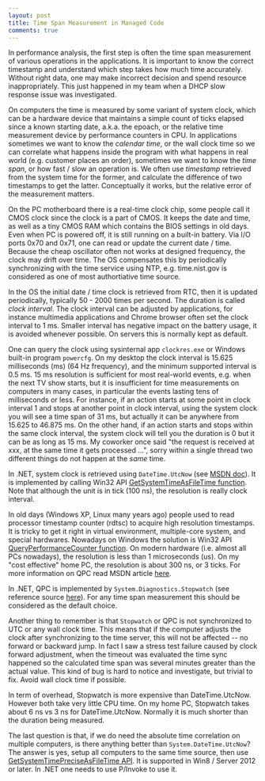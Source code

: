 ```yaml
---
layout: post
title: Time Span Measurement in Managed Code
comments: true
---
```


In performance analysis, the first step is often the time span measurement of various operations in the applications.
It is important to know the correct timestamp and understand which step takes how much time accurately.  Without right
data, one may make incorrect decision and spend resource inappropriately.  This just happened in my team when a DHCP
slow response issue was investigated.

On computers the time is measured by some variant of system clock, which can be a hardware device that maintains a
simple count of ticks elapsed since a known starting date, a.k.a. the epoach, or the relative time measurement device by
performance counters in CPU.  In applications sometimes we want to know the *calendar time*, or the wall clock time so
we can correlate what happens inside the program with what happens in real world (e.g. customer places an order),
sometimes we want to know the *time span*, or how fast / slow an operation is.  We often use *timestamp* retrieved from
the system time for the former, and calculate the difference of two timestamps to get the latter.  Conceptually it
works, but the relative error of the measurement matters.

On the PC motherboard there is a real-time clock chip, some people call it CMOS clock since the clock is a part of CMOS.
It keeps the date and time, as well as a tiny CMOS RAM which contains the BIOS settings in old days. Even when PC is
powered off, it is still running on a built-in battery.  Via I/O ports 0x70 and 0x71, one can read or update the current
date / time.  Because the cheap oscillator often not works at designed frequency, the clock may drift over time.  The OS
compensates this by periodically synchronizing with the time service using NTP, e.g. time.nist.gov is considered as one
of most authortiative time source.

In the OS the initial date / time clock is retrieved from RTC, then it is updated periodically, typically 50 - 2000
times per second.  The duration is called *clock interval*.  The clock interval can be adjusted by applications, for
instance multimedia applications and Chrome browser often set the clock interval to 1 ms.  Smaller interval has negative
impact on the battery usage, it is avoided whenever possible.  On servers this is normally kept as default.

One can query the clock using sysinternal app `clockres.exe` or Windows built-in program `powercfg`.  On my desktop the
clock interval is 15.625 milliseconds (ms) (64 Hz frequency), and the minimum supported interval is 0.5 ms.  15 ms
resolution is sufficient for most real-world events, e.g. when the next TV show starts, but it is insufficient for time
measurements on computers in many cases, in particular the events lasting tens of milliseconds or less.  For instance,
if an action starts at some point in clock interval 1 and stops at another point in clock interval, using the system
clock you will see a time span of 31 ms, but actually it can be anywhere from 15.625 to 46.875 ms.  On the other hand,
if an action starts and stops within the same clock interval, the system clock will tell you the duration is 0 but it
can be as long as 15 ms.  My coworker once said "the request is received at xxx, at the same time it gets processed
...", sorry within a single thread two different things do not happen at the *same* time.

In .NET, system clock is retrieved using `DateTime.UtcNow` (see [MSDN
doc](https://msdn.microsoft.com/en-us/library/system.datetime.utcnow%28v=vs.110%29.aspx?f=255&MSPPError=-2147217396)).
It is implemented by calling Win32 API [GetSystemTimeAsFileTime
function](https://msdn.microsoft.com/en-us/library/windows/desktop/ms724397(v=vs.85).aspx).  Note that although the unit
is in tick (100 ns), the resolution is really clock interval.

In old days (Windows XP, Linux many years ago) people used to read processor timestamp counter (rdtsc) to acquire high
resolution timestamps.  It is tricky to get it right in virtual environment, multiple-core system, and special
hardwares.  Nowadays on Windows the solution is Win32 API [QueryPerformanceCounter
function](https://msdn.microsoft.com/en-us/library/windows/desktop/ms644904(v=vs.85).aspx).  On modern hardware (i.e.
almost all PCs nowadays), the resolution is less than 1 microseconds (us).  On my "cost effective" home PC, the
resolution is about 300 ns, or 3 ticks.  For more information on QPC read MSDN article
[here](https://msdn.microsoft.com/en-us/library/windows/desktop/dn553408%28v=vs.85%29.aspx?f=255&MSPPError=-2147217396).

In .NET, QPC is implemented by `System.Diagnostics.Stopwatch` (see reference source
[here](http://referencesource.microsoft.com/#System/services/monitoring/system/diagnosticts/Stopwatch.cs,69c6c3137e12dab4)).
For any time span measurement this should be considered as the default choice.

Another thing to remember is that `Stopwatch` or QPC is not synchronized to UTC or any wall clock time.  This means that
if the computer adjusts the clock after synchronizing to the time server, this will not be affected -- no forward or
backward jump.  In fact I saw a stress test failure caused by clock forward adjustment, when the timeout was evaluated
the time sync happened so the calculated time span was several minutes greater than the actual value.  This kind of bug
is hard to notice and investigate, but trivial to fix.  Avoid wall clock time if possible.

In term of overhead, Stopwatch is more expensive than DateTime.UtcNow.  However both take very little CPU time.  On my
home PC, Stopwatch takes about 6 ns vs 3 ns for DateTime.UtcNow.  Normally it is much shorter than the duration being
measured.

The last question is that, if we do need the absolute time correlation on multiple computers, is there anything better
than `System.DateTime.UtcNow`?  The answer is yes, setup all computers to the same time source, then use
[GetSystemTimePreciseAsFileTime
API](https://msdn.microsoft.com/en-us/library/windows/desktop/hh706895%28v=vs.85%29.aspx?f=255&MSPPError=-2147217396).
It is supported in Win8 / Server 2012 or later.  In .NET one needs to use P/Invoke to use it.
